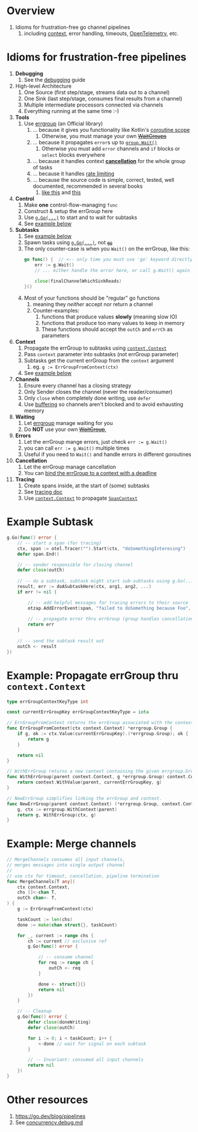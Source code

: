 # Overview
1. Idioms for frustration-free go channel pipelines 
    1. including [context](https://pkg.go.dev/context), error handling, timeouts, [OpenTelemetry](https://opentelemetry.io/docs/instrumentation/go/), etc.


# Idioms for frustration-free pipelines 
1. **Debugging** 
    1. See the [debugging](./concurrency.debug.md) guide
1. High-level Architecture
    1. One Source (first step/stage, streams data out to a channel)
    1. One Sink (last step/stage, consumes final results from a channel)
    1. Multiple intermediate processors connected via channels
    1. Everything running at the same time :-)
1. **Tools**
    1. Use [errgroup](https://pkg.go.dev/golang.org/x/sync/errgroup) (an Official library)
        1. ... because it gives you functionality like Kotlin's [coroutine scope](https://kotlinlang.org/api/kotlinx.coroutines/kotlinx-coroutines-core/kotlinx.coroutines/-coroutine-scope/)
            1. Otherwise, you must manage your own ~~[WaitGroups](https://pkg.go.dev/sync#WaitGroup)~~        
        1. ... because it propagates `error`s up to [`group.Wait()`](https://pkg.go.dev/golang.org/x/sync/errgroup#Group.Wait)
            1. Otherwise you must add `error` channels and `if` blocks or `select` blocks everywhere
        1. ... because it handles context [**cancellation**](./concurrency.cancellation.md) for the whole group of tasks
        1. ... because it handles [rate limiting](https://pkg.go.dev/golang.org/x/sync/errgroup#Group.SetLimit)
        1. ... because the source code is simple, correct, tested, well documented, recommended in several books 
            1. [like this](https://www.amazon.com/Mastering-Go-professional-utilities-concurrent/dp/1801079315) and [this](https://www.amazon.com/100-Mistakes-How-Avoid-Them/dp/1617299596/)
1. **Control**
    1. Make **one** control-flow-managing `func`
    1. Construct & setup the errGroup here
    1. Use [`g.Go(...)`](https://pkg.go.dev/golang.org/x/sync/errgroup#Group.Go) to start and to wait for subtasks
    1. See [example below](#example-subtask)
1. **Subtasks**
    1. See [example below](#example-subtask)
    1. Spawn tasks using [`g.Go(...)`](https://pkg.go.dev/golang.org/x/sync/errgroup#Group.Go), not [~~`go`~~](https://go.dev/ref/spec#Go_statements)
    1. The only counter-case is when you `Wait()` on the errGroup, like this:
        ```go
        go func() {  // <-- only time you must use 'go' keyword directly
            err := g.Wait()
            // ... either handle the error here, or call g.Wait() again outside this goroutine
            
            close(finalChannelWhichSinkReads)
        }()
        ```
    1. Most of your functions should be "regular" go functions 
        1. meaning they *neither* accept nor return a channel
        1. Counter-examples:
            1. functions that produce values **slowly** (meaning slow IO)
            1. functions that produce too many values to keep in memory
            1. These functions should accept the `outCh` and `errCh` as parameters
1. **Context**
    1. Propagate the errGroup to subtasks using [`context.Context`](https://pkg.go.dev/context)    
    1. Pass `context` parameter into subtasks (not errGroup parameter)    
    1. Subtasks get the current errGroup from the `context` argument
        1. eg. `g := ErrGroupFromContext(ctx)`
    1. See [example below](#example-subtask)
1. **Channels** 
    1. Ensure every channel has a closing strategy
    1. Only Sender closes the channel (never the reader/consumer)
    1. Only `close` when completely done writing, use `defer`
    1. Use [buffering](https://gobyexample.com/channel-buffering) so channels aren't blocked and to avoid exhausting memory
1. **Waiting**
    1. Let [errgroup](https://pkg.go.dev/golang.org/x/sync/errgroup#Group.Wait) manage waiting for you
    1. Do **NOT** use your own ~~[WaitGroup](https://pkg.go.dev/sync#WaitGroup)~~,     
1. **Errors**
    1. Let the errGroup mange errors, just check `err := g.Wait()`
    1. you can call `err := g.Wait()` multiple times 
    1. Useful if you need to `Wait()` and handle errors in different goroutines
1. **Cancellation** 
    1. Let the errGroup manage cancellation
    1. You can [bind the errGroup to a context with a deadline](./concurrency.timeout.md)
1. **Tracing**
    1. Create spans inside, at the start of (some) subtasks 
    1. See [tracing doc](./tracing.md)
    1. Use [`context.Context`](https://pkg.go.dev/context) to propagate [`SpanContext`](https://pkg.go.dev/go.opentelemetry.io/otel/trace#SpanContext) 


# Example Subtask
```go
g.Go(func() error {
    // -- start a span (for tracing)
    ctx, span := otel.Tracer("").Start(ctx, "doSomethingInteresing")
    defer span.End()

    // -- sender responsible for closing channel
    defer close(outCh)
    
    // -- do a subtask, subtask might start sub-subtasks using g.Go(...)
    result, err := doASubtaskHere(ctx, arg1, arg2, ...)
    if err != nil {

        // -- add helpful messages for tracing errors to their source
        otzap.AddErrorEvent(span, "failed to doSomething because Foo", err)
        
        // -- propagate error thru errGroup (group handles cancellation)
        return err
    }
    
    // -- send the subtask result out
    outCh <- result
})
```


# Example: Propagate errGroup thru `context.Context`
```go
type errGroupContextKeyType int

const currentErrGroupKey errGroupContextKeyType = iota

// ErrGroupFromContext returns the errGroup associated with the context, or nil.
func ErrGroupFromContext(ctx context.Context) *errgroup.Group {
    if g, ok := ctx.Value(currentErrGroupKey).(*errgroup.Group); ok {
        return g
    }

    return nil
}

// WithErrGroup returns a new context containing the given errgroup.Group.
func WithErrGroup(parent context.Context, g *errgroup.Group) context.Context {
    return context.WithValue(parent, currentErrGroupKey, g)
}

// NewErrGroup simplifies linking the errGroup and context.
func NewErrGroup(parent context.Context) (*errgroup.Group, context.Context) {
    g, ctx := errgroup.WithContext(parent)
    return g, WithErrGroup(ctx, g)
}
```
     
    
# Example: Merge channels
```go
// MergeChannels consumes all input channels,
// merges messages into single output channel
//
// use ctx for timeout, cancellation, pipeline termination
func MergeChannels[T any](
    ctx context.Context,
    chs []<-chan T,        
    outCh chan<- T,
) {
    g := ErrGroupFromContext(ctx)

    taskCount := len(chs)
    done := make(chan struct{}, taskCount)

    for _, current := range chs {
        ch := current // exclusive ref
        g.Go(func() error {

            // -- consume channel
            for req := range ch {
                outCh <- req
            }

            done <- struct{}{}
            return nil
        })
    }

    // -- Cleanup
    g.Go(func() error {
        defer close(doneWriting)
        defer close(outCh)

        for i := 0; i < taskCount; i++ {
            <-done // wait for signal on each subtask
        }

        // -- Invariant: consumed all input channels
        return nil
    })
}
```


# Other resources
1. https://go.dev/blog/pipelines
1. See [concurrency.debug.md](./concurrency.debug.md)
